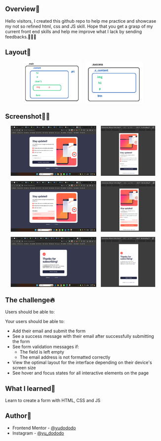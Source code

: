## Overview👀

Hello visitors, I created this github repo to help me practice and showcase my not so refined html, css and JS skill.
Hope that you get a grasp of my current front end skills and help me improve what I lack by sending feedbacks.🙏🙏🙏<br>

## Layout🌼

<div style="display: flex; justify-content:center;">
  <img src="./assets/images/layout.png" style="width: 37%;  margin-right:15px;" >
  <img src="./assets/images/layout_s.png" style="width: 37%;">
</div>

## Screenshot🐻💥

<div style="display: flex; justify-content:center;">
  <img src="./screenshot_desktop_01.png" style="width: 55%; margin-right:15px;" >
  <img src="./screenshot_mobile_01.png" style="width: 35%;" >
</div> 
<br>


<div style="display: flex; justify-content:center;" >
  <img src="./screenshot_desktop_02.png" style="width: 55%; margin-right:15px;" >
  <img src="./screenshot_mobile_02.png" style="width: 35%;">
</div>

<br>

<div style="display:flex; justify-content:center;">
<img src="./screenshot_desktop_03.png" style="width: 55%; margin-right:15px;"> 
  <img src="./screenshot_mobile_03.png" style="width: 35%;">
</div>

## The challenge🔥

Users should be able to:

Your users should be able to:

- Add their email and submit the form
- See a success message with their email after successfully submitting the form
- See form validation messages if:
  - The field is left empty
  - The email address is not formatted correctly
- View the optimal layout for the interface depending on their device's screen size
- See hover and focus states for all interactive elements on the page

## What I learned💪

Learn to create a form with HTML, CSS and JS

## Author🐶

- Frontend Mentor - [@yudododo](https://www.frontendmentor.io/profile/yudododo)
- Instagram - [@yu_dododo](https://www.instagram.com/yu_dododo/)
